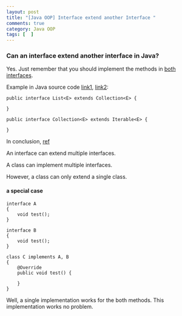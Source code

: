 ```yaml
---
layout: post
title: "[Java OOP] Interface extend another Interface "
comments: true
category: Java OOP
tags: [  ]
---
```


### Can an interface extend another interface in Java?

Yes. Just remember that you should implement the methods in [both interfaces](http://www.programmerinterview.com/index.php/java-questions/java-can-an-interface-extend-another-interface/). 

Example in Java source code [link1](http://docs.oracle.com/javase/7/docs/api/java/util/List.html), [link2](http://docs.oracle.com/javase/7/docs/api/java/util/Collection.html): 

    public interface List<E> extends Collection<E> {
    
    }

    public interface Collection<E> extends Iterable<E> {
    
    }

In conclusion, [ref](http://stackoverflow.com/questions/19546357/can-an-interface-extend-multiple-interfaces-in-java)

An interface can extend multiple interfaces.

A class can implement multiple interfaces.

However, a class can only extend a single class.

#### a special case

    interface A
    {
        void test();
    }

    interface B 
    {
        void test();
    }

    class C implements A, B
    {
        @Override
        public void test() {

        }
    }

Well, a single implementation works for the both methods. This implementation works no problem. 

